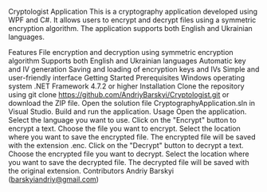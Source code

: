 Сryptologist Application
This is a cryptography application developed using WPF and C#. It allows users to encrypt and decrypt files using a symmetric encryption algorithm. The application supports both English and Ukrainian languages.

Features
File encryption and decryption using symmetric encryption algorithm
Supports both English and Ukrainian languages
Automatic key and IV generation
Saving and loading of encryption keys and IVs
Simple and user-friendly interface
Getting Started
Prerequisites
Windows operating system
.NET Framework 4.7.2 or higher
Installation
Clone the repository using git clone https://github.com/AndriyBarskyi/Cryptologist.git or download the ZIP file.
Open the solution file CryptographyApplication.sln in Visual Studio.
Build and run the application.
Usage
Open the application.
Select the language you want to use.
Click on the "Encrypt" button to encrypt a text.
Choose the file you want to encrypt.
Select the location where you want to save the encrypted file.
The encrypted file will be saved with the extension .enc.
Click on the "Decrypt" button to decrypt a text.
Choose the encrypted file you want to decrypt.
Select the location where you want to save the decrypted file.
The decrypted file will be saved with the original extension.
Contributors
Andriy Barskyi (barskyiandriy@gmail.com)
